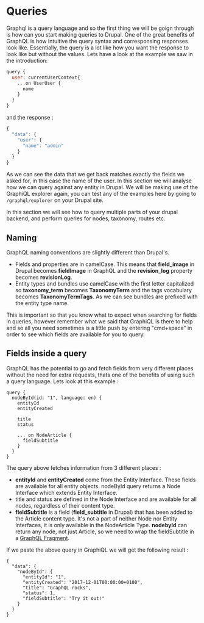# Queries

Graphql is a query language and so the first thing we will be goign through is how can you start making queries to Drupal. One of the great benefits of GraphQL is how intuitive the query syntax and corresponsing responses look like. Essentially, the query is a lot like how you want the response to look like but without the values. Lets have a look at the example we saw in the introduction:

```javascript
query {
  user: currentUserContext{
    ...on UserUser {
      name
    }
  }
}
```

and the response :

```javascript
{
  "data": {
    "user": {
      "name": "admin"
    }
  }
}
```

As we can see the data that we get back matches exactly the fields we asked for, in this case the name of the user. In this section we will analyse how we can query against any entity in Drupal. We will be making use of the GraphiQL explorer again, you can test any of the examples here by going to `/graphql/explorer` on your Drupal site.

In this section we will see how to query multiple parts of your drupal backend, and perform queries for nodes, taxonomy, routes etc.

## Naming

GraphQL naming conventions are slightly different than Drupal's.

* Fields and properties are in camelCase. This means that **field\_image** in Drupal becomes **fieldImage** in GraphQL and the **revision\_log** property becomes **revisionLog**.
* Entity types and bundles use camelCase with the first letter capitalized so **taxonomy\_term** becomes **TaxonomyTerm** and the tags vocabulary becomes **TaxonomyTermTags**. As we can see bundles are prefixed with the entity type name. 

This is important so that you know what to expect when searching for fields in queries, however remember what we said that GraphiQL is there to help and so all you need sometimes is a little push by entering "cmd+space" in order to see which fields are available for you to query.

## Fields inside a query

GraphQL has the potential to go and fetch fields from very different places without the need for extra requests, thats one of the benefits of using such a query language. Lets look at this example :

```
query {
  nodeById(id: "1", language: en) {
    entityId
    entityCreated

    title
    status

    ... on NodeArticle {
      fieldSubtitle
    }
  }
}
```

The query above fetches information from 3 different places :

* **entityId** and **entityCreated** come from the Entity Interface. These fields are available for all entity objects. nodeById query returns a Node Interface which extends Entity Interface.
* title and status are defined in the Node Interface and are available for all nodes, regardless of their content type.
* **fieldSubtitle** is a field \(**field\_subtitle** in Drupal\) that has been added to the Article content type. It's not a part of neither Node nor Entity Interfaces, it is only available in the NodeArticle Type. **nodebyId** can return any node, not just Article, so we need to wrap the fieldSubtitle in a [GraphQL Fragment](http://graphql.org/learn/queries/#fragments).

If we paste the above query in GraphiQL we will get the following result :

```
{
  "data": {
    "nodeById": {
      "entityId": "1",
      "entityCreated": "2017-12-01T00:00:00+0100",
      "title": "GraphQL rocks",
      "status": 1,
      "fieldSubtitle": "Try it out!"
    }
  }
}
```



